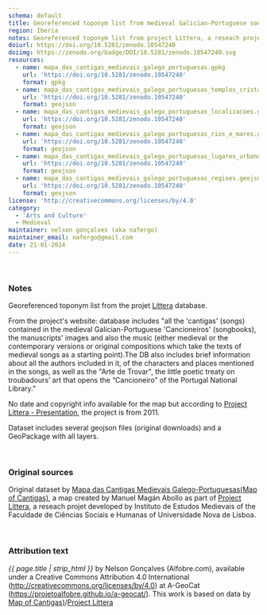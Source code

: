 ```yaml
---
schema: default
title: Georeferenced toponym list from medieval Galician-Portuguese songbooks
region: Iberia
notes: Georeferenced toponym list from project Littera, a reseach projet developed by Instituto de Estudos Medievais of the Faculdade de Ciências Sociais e Humanas of Universidade Nova de Lisboa.
doiurl: https://doi.org/10.5281/zenodo.10547240
doiimg: https://zenodo.org/badge/DOI/10.5281/zenodo.10547240.svg
resources:
  - name: mapa_das_cantigas_medievais_galego_portuguesas.gpkg
    url: 'https://doi.org/10.5281/zenodo.10547240'
    format: gpkg
  - name: mapa_das_cantigas_medievais_galego_portuguesas_templos_cristaos.geojson
    url: 'https://doi.org/10.5281/zenodo.10547240'
    format: geojson
  - name: mapa_das_cantigas_medievais_galego_portuguesas_localizacoes.geojson
    url: 'https://doi.org/10.5281/zenodo.10547240'
    format: geojson
  - name: mapa_das_cantigas_medievais_galego_portuguesas_rios_e_mares.geojson
    url: 'https://doi.org/10.5281/zenodo.10547240'
    format: geojson
  - name: mapa_das_cantigas_medievais_galego_portuguesas_lugares_urbanos.geojson
    url: 'https://doi.org/10.5281/zenodo.10547240'
    format: geojson
  - name: mapa_das_cantigas_medievais_galego_portuguesas_regioes.geojson
    url: 'https://doi.org/10.5281/zenodo.10547240'
    format: geojson
license: 'http://creativecommons.org/licenses/by/4.0'
category:
  - 'Arts and Culture'
  - Medieval
maintainer: nelson gonçalves (aka nafergo)
maintainer_email: nafergo@gmail.com
date: 21-01-2024
---
```


<br>


### Notes
Georeferenced toponym list from the projet [Littera](https://cantigas.fcsh.unl.pt/) database.

From the project's website: database includes "all the 'cantigas' (songs) contained in the medieval Galician-Portuguese 'Cancioneiros' (songbooks), the manuscripts' images and also the music (either medieval or the contemporary versions or original compositions which take the texts of medieval songs as a starting point).The DB also includes brief information about all the authors included in it, of the characters and places mentioned in the songs, as well as the "Arte de Trovar", the little poetic treaty on troubadours’ art that opens the “Cancioneiro” of the Portugal National Library."

No date and copyright info available for the map but according to [Project Littera - Presentation](https://cantigas.fcsh.unl.pt/apresentacao.asp), the project is from 2011.

Dataset includes several geojson files (original downloads) and a GeoPackage with all layers.


<br />


### Original sources
Original dataset by [Mapa das Cantigas Medievais Galego-Portuguesas(Map of Cantigas)](http://u.osmfr.org/m/551707/), a map created by Manuel Magán Abollo as part of [Project Littera](https://cantigas.fcsh.unl.pt/), a reseach projet developed by Instituto de Estudos Medievais of the Faculdade de Ciências Sociais e Humanas of Universidade Nova de Lisboa.


<br />


### Attribution text
*{{ page.title | strip_html }}* by Nelson Gonçalves (Alfobre.com), available under a Creative Commons Attribution 4.0 International (http://creativecommons.org/licenses/by/4.0) at A-GeoCat (https://projetoalfobre.github.io/a-geocat/). This work is based on data by [Map of Cantigas)](http://u.osmfr.org/m/551707/)/[Project Littera](https://cantigas.fcsh.unl.pt/)
